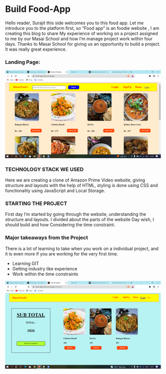 # Build Food-App
<p>Hello reader, Surajit this side welcomes you to this food app. Let me introduce you to the platform first, so “Food app” is an foodie website , I am creating this blog to share My experience of working on a project assigned to me by our Masai School
and how I’m manage project work within four days. Thanks to Masai School for giving us an opportunity to build a project. It was really great experience.</p>
<h3>Landing Page: </h3>
<img src="https://raw.githubusercontent.com/Surajit-Dhar/Photos/main/Screenshot%20(112).png" alt="project pik">
<h3>TECHNOLOGY STACK WE USED</h3>
<p>Here we are creating a clone of Amazon Prime Video website, giving structure and layouts with the help of HTML, styling is done using CSS and functionality using JavaScript and Local Storage.</p>
<h3>STARTING THE PROJECT</h3>
<p>First day I’m started by going through the website, understanding the structure and layouts.
I divided about the parts of the website Day wish, I should build and how Considering the time constraint.</p>
<h3>Major takeaways from the Project</h3>
<p>There is a lot of learning to take when you work on a individual project, and it is even more if you are working for the very first time.</p>
<ul>
  <li>Learning GIT</li>
  <li>Getting industry like experience</li>
  <li>Work within the time constraints</li>
</ul>

<img src="https://raw.githubusercontent.com/Surajit-Dhar/Photos/main/Screenshot%20(113).png" alt="project pik">
